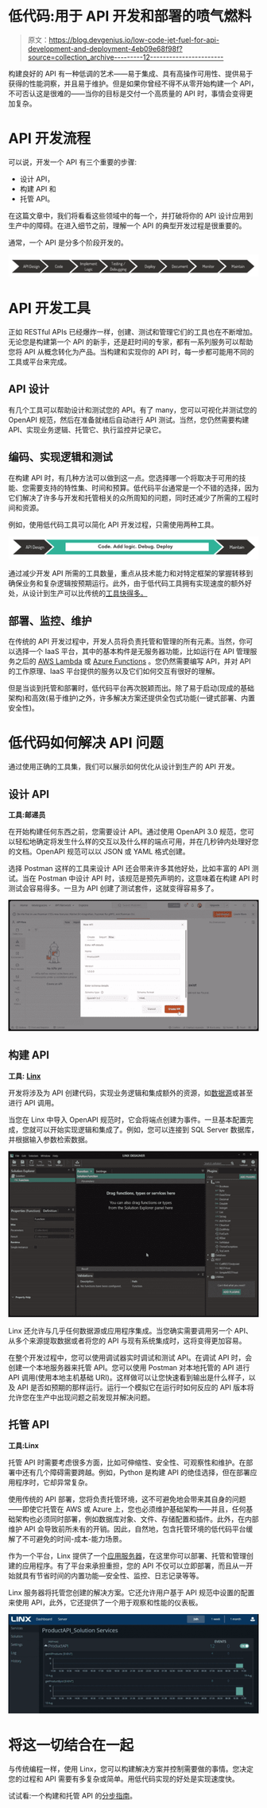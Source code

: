 # 低代码:用于 API 开发和部署的喷气燃料

> 原文：<https://blog.devgenius.io/low-code-jet-fuel-for-api-development-and-deployment-4eb09e68f98f?source=collection_archive---------12----------------------->

构建良好的 API 有一种低调的艺术——易于集成、具有高操作可用性、提供易于获得的性能洞察，并且易于维护。但是如果你曾经不得不从零开始构建一个 API，不可否认这是很难的——当你的目标是交付一个高质量的 API 时，事情会变得更加复杂。

# API 开发流程

可以说，开发一个 API 有三个重要的步骤:

*   设计 API，
*   构建 API 和
*   托管 API。

在这篇文章中，我们将看看这些领域中的每一个，并打破将你的 API 设计应用到生产中的障碍。在进入细节之前，理解一个 API 的典型开发过程是很重要的。

通常，一个 API 是分多个阶段开发的。

![](img/596c704af9992f39c58ce04248fdbe07.png)

# API 开发工具

正如 RESTful APIs 已经爆炸一样，创建、测试和管理它们的工具也在不断增加。无论您是构建第一个 API 的新手，还是赶时间的专家，都有一系列服务可以帮助您将 API 从概念转化为产品。当构建和实现你的 API 时，每一步都可能用不同的工具或平台来完成。

## API 设计

有几个工具可以帮助设计和测试您的 API。有了 many，您可以可视化并测试您的 OpenAPI 规范，然后在准备就绪后自动进行 API 测试。当然，您仍然需要构建 API、实现业务逻辑、托管它、执行监控并记录它。

## 编码、实现逻辑和测试

在构建 API 时，有几种方法可以做到这一点。您选择哪一个将取决于可用的技能、您需要支持的特性集、时间和预算。低代码平台通常是一个不错的选择，因为它们解决了许多与开发和托管相关的众所周知的问题，同时还减少了所需的工程时间和资源。

例如，使用低代码工具可以简化 API 开发过程，只需使用两种工具。

![](img/81b1640965d8de9e6ccd567005041f23.png)

通过减少开发 API 所需的工具数量，重点从技术能力和对特定框架的掌握转移到确保业务和复杂逻辑按预期运行。此外，由于低代码工具拥有实现速度的额外好处，从设计到生产可以比传统的[工具快得多。](https://linx.software/linx-compared-to-traditional-coding-low-code-vs-pro-code/)

## 部署、监控、维护

在传统的 API 开发过程中，开发人员将负责托管和管理的所有元素。当然，你可以选择一个 IaaS 平台，其中的基本构件是无服务器功能，比如运行在 API 管理服务之后的 [AWS Lambda](https://aws.amazon.com/lambda/) 或 [Azure Functions](https://www.googleadservices.com/pagead/aclk?sa=L&ai=DChcSEwicy7exnIL6AhWBtO0KHcMEAjMYABABGgJkZw&ohost=www.google.com&cid=CAESaOD2YcPHEHh-AI7jgj2ADQgMVLmogtiUtxlcNYUs_7_hmvdCbBWGIr5hjskK0chJl4bYTnxArqkdncNwQYtFPa64jClugbICLx83GEFd6RyXKz0ewNzW8rzlrY6SKJcerMcJdqfwha5z&sig=AOD64_309ujmXRPpkR0mMIKUmmvETakV0w&q&adurl&ved=2ahUKEwju9q-xnIL6AhV5REEAHUupC90Q0Qx6BAgEEAE) 。您仍然需要编写 API，并对 API 的工作原理、IaaS 平台提供的服务以及它们如何交互有很好的理解。

但是当谈到托管和部署时，低代码平台再次脱颖而出。除了易于启动(现成的基础架构)和高效(易于维护)之外，许多解决方案还提供全包式功能(一键式部署、内置安全性)。

# 低代码如何解决 API 问题

通过使用正确的工具集，我们可以展示如何优化从设计到生产的 API 开发。

## 设计 API

**工具:邮递员**

在开始构建任何东西之前，您需要设计 API。通过使用 OpenAPI 3.0 规范，您可以轻松地确定将发生什么样的交互以及什么样的端点可用，并在几秒钟内处理好您的文档。OpenAPI 规范可以以 JSON 或 YAML 格式创建。

选择 Postman 这样的工具来设计 API 还会带来许多其他好处，比如丰富的 API 测试。当在 Postman 中设计 API 时，该规范是预先声明的，这意味着在构建 API 时测试会容易得多。一旦为 API 创建了测试套件，这就变得容易多了。

![](img/73caf528ce9586c1f50bd7a6c843dc81.png)

## 构建 API

**工具:** [**Linx**](https://linx.software)

开发将涉及为 API 创建代码，实现业务逻辑和集成额外的资源，如[数据源](https://linx.software/how-to-consume-restful-apis-in-low-code/)或甚至进行 API 调用。

当您在 Linx 中导入 OpenAPI 规范时，它会将端点创建为事件。一旦基本配置完成，您就可以开始实现逻辑和集成了。例如，您可以连接到 SQL Server 数据库，并根据输入参数检索数据。

![](img/e4ca04b93a321f21d4b6ef65d8c4b17a.png)

Linx 还允许与几乎任何数据源或应用程序集成。当您确实需要调用另一个 API、从多个来源提取数据或者将您的 API 与现有系统集成时，这将变得更加容易。

在整个开发过程中，您可以使用调试器实时调试和测试 API。在调试 API 时，会创建一个本地服务器来托管 API。您可以使用 Postman 对本地托管的 API 进行 API 调用(使用本地主机基础 URI)。这样做可以让您快速看到输出是什么样子，以及 API 是否如预期的那样运行。运行一个模拟它在运行时如何反应的 API 版本将允许您在生产中出现问题之前发现并解决问题。

## 托管 API

**工具:Linx**

托管 API 时需要考虑很多方面，比如可伸缩性、安全性、可观察性和维护。在部署中还有几个障碍需要跨越。例如，Python 是构建 API 的绝佳选择，但在部署应用程序时，它却异常复杂。

使用传统的 API 部署，您将负责托管环境，这不可避免地会带来其自身的问题——即使它托管在 AWS 或 Azure 上，您也必须维护基础架构——并且，任何基础架构也必须同时部署，例如数据库对象、文件、存储配置和插件。此外，在内部维护 API 会导致前所未有的开销。因此，自然地，包含托管环境的低代码平台缓解了不可避免的时间-成本-能力场景。

作为一个平台，Linx 提供了一个[应用服务器](https://www.youtube.com/watch?v=w4cfHxuF0f4)，在这里你可以部署、托管和管理创建的应用程序。有了平台来承担重担，您的 API 不仅可以立即部署，而且从一开始就具有节省时间的内置功能—安全性、监控、日志记录等等。

Linx 服务器将托管您创建的解决方案。它还允许用户基于 API 规范中设置的配置来使用 API，此外，它还提供了一个用于观察和性能的仪表板。

![](img/d0c6de9c40993d8685ff953516d6f166.png)

# 将这一切结合在一起

与传统编程一样，使用 Linx，您可以构建解决方案并控制需要做的事情。您决定您的过程和 API 需要有多复杂或简单。用低代码实现的好处是实现速度快。

试试看:一个构建和托管 API 的[分步指南](https://linx.software/guide-postman-to-production/)。